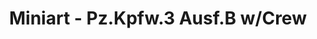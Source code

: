 ---
layout: product
title: "Miniart - Pz.Kpfw.3 Ausf.B w/Crew"
price: "5700" 
desc: "N/A"
img_path: "/assets/img/MI35221.webp"
brand: "N/A"
available: true
special_offer: false
new: false
soon: false
cat: "010000"
subcat: "010100"
subsubcat: "0N/A"
sifra: "MI35221"
popular: false
---